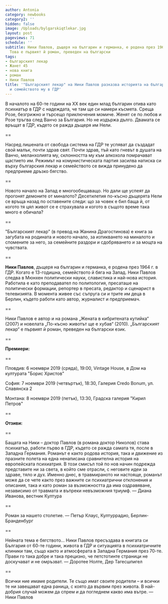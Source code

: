 ```yaml
---
author: Antonia
category: newbooks
category2: ''
hidden: false
image: /Uploads/bylgarskiqtlekar.jpg
layout: post
pageviews: 71
schedule: ''
subtitle: Ники Павлов, дъщеря на българин и германка, е родена през 1964 г. в ГДР.
  Това е първият й роман, преведен на български
tags:
- българският лекар
- Жанет 45
- нова книга
- роман
- Ники Павлов
title: '"Българският лекар" на Ники Павлов разказва историята на българин психиатър
  и семейството му в ГДР'
---
```


В началото на 60-те години на ХХ век един млад българин отива като психиатър в ГДР с надеждата, че там ще си намери късмета. Среща Розе, безгрижно и търсещо приключения момиче. Женят се по любов и Розе тръгва след Ванчо за България. Но не издържа дълго. Двамата се връщат в ГДР, където се ражда дъщеря им Нели. 

\==

Насред лишената от свобода система на ГДР те успяват да създадат свой малък, почти здрав свят. Почти здрав, тъй като гневът в душата на Ванчо, меланхолията му, склонността му към алкохола помрачават щастието им. Режимът на комунистическата партия засилва натиска си върху българския лекар и семейството се вижда принудено да предприеме дръзко бягство. 

\==

Новото начало на Запад е многообещаващо. Но дали ще успеят да прогонят демоните от миналото? Десетилетия по-късно дъщерята Нели се връща назад по оставените следи: що за човек е бил баща й, от когото тя цял живот се е страхувала и когото в същото време така много е обичала?

\==

"Българският лекар" (в превод на Жанина Драгостинова) е книга за загубата на родината и новото начало, за изтикването на миналото и спомените за него, за семейните раздори и сдобряването и за мощта на чувствата.

\==

**Ники Павлов**, дъщеря на българин и германка, е родена през 1964 г. в ГДР. Когато е 13-годишна, семейството й бяга на Запад. Ники Павлов следва в Мюнхен политически науки, славистика и най-нова история. Работила е като преподавател по политология, пресаташе на политически формации, репортер в пресата, редактор и сценарист в телевизията. В момента живее със съпруга си и трите им деца в Берлин, където работи като автор, журналист и предприемач. 

\==

Ники Павлов е автор и на романа „Жената в кибритената кутийка“ (2007) и новелата „По-късно животът ще е хубав“ (2010). „Българският лекар“ е първият й роман, преведен на български език.

\==

**Премиери:**

\==

Пловдив: 6 ноември 2019 (сряда), 19:00, Vintage House, в Дом на културата "Борис Христов"

София: 7 ноември 2019 (четвъртък), 18:30, Галерия Credo Bonum, ул. Славянска 2

Монтана:  8 ноември 2019 (петък), 13:30, Градска галерия "Кирил Петров"

\==

**Отзиви:**

\==

Бащата на Ники – доктор Павлов (в романа доктор Николов) става психиатър, работи първо в ГДР, където се ражда самата тя, после в Западна Германия. Романът е както родова история, така и движение из празните полета на една ненаписана сравнителна история на европейската психиатрия. В този смисъл той по нов начин подрежда представите ни за света, в който сме отрасли, с неговите идеи за здраве, тяло и дух. Именно днес, в травмираното ни настояще, романът може да се чете както през важните си психиатрични отклонения и описания, така и като роман за възможността да има оздравяване, независимо от травмата и въпреки невъзможния триумф. — Диана Иванова, вестник Култура

\==

Роман за нашето столетие. — Петър Клаус, Културрадио, Берлин-Бранденбург 

\==

Нейната тема е бягството… Ники Павлов пресъздава в книгата си България от 60-те години, живота в ГДР и ситуацията в психиатричните клиники там, също както и атмосферата в Западна Германия през 70-те. Прави го така добре и така прецизно, че петстотинте страници не доскучават и не омръзват. — Доротее Нолте, Дер Тагесшпигел 

\==

Всички ние имаме родители. Те също имат своите родители – и всички те ни завещават една раница, с която да вървим през живота. В най-добрия случай можем да спрем и да погледнем какво има вътре. — Ники Павлов